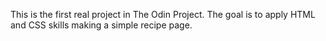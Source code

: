 This is the first real project in The Odin Project.
The goal is to apply HTML and CSS skills making a simple recipe page. 